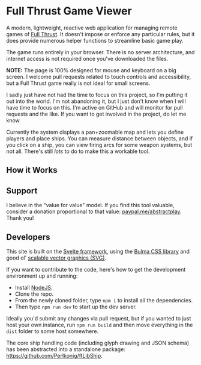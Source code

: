 # Full Thrust Game Viewer

A modern, lightweight, reactive web application for managing remote games of [Full Thrust](https://shop.groundzerogames.co.uk/rules.html). It doesn't impose or enforce any particular rules, but it does provide numerous helper functions to streamline basic game play.

The game runs entirely in your browser. There is no server architecture, and internet access is not required once you've downloaded the files.

**NOTE:** The page is 100% designed for mouse and keyboard on a big screen. I welcome pull requests related to touch controls and accessibility, but a Full Thrust game really is not ideal for small screens.

I sadly just have not had the time to focus on this project, so I'm putting it out into the world. I'm not abandoning it, but I just don't know when I will have time to focus on this. I'm active on GitHub and will monitor for pull requests and the like. If you want to get involved in the project, do let me know.

Currently the system displays a pan+zoomable map and lets you define players and place ships. You can measure distance between objects, and if you click on a ship, you can view firing arcs for some weapon systems, but not all. There's still *lots* to do to make this a workable tool.

## How it Works

## Support

I believe in the "value for value" model. If you find this tool valuable, consider a donation proportional to that value: [paypal.me/abstractplay](https://www.paypal.me/abstractplay). Thank you!

## Developers

This site is built on the [Svelte framework](https://svelte.dev/), using the [Bulma CSS library](https://bulma.io/) and good ol' [scalable vector graphics (SVG)](https://www.w3.org/Graphics/SVG/).

If you want to contribute to the code, here's how to get the development environment up and running:

* Install [NodeJS](https://nodejs.org).
* Clone the repo.
* From the newly cloned folder, type `npm i` to install all the dependencies.
* Then type `npm run dev` to start up the dev server.

Ideally you'd submit any changes via pull request, but if you wanted to just host your own instance, run `npm run build` and then move everything in the `dist` folder to some host somewhere.

The core ship handling code (including glyph drawing and JSON schema) has been abstracted into a standalone package: <https://github.com/Perlkonig/ftLibShip>.
